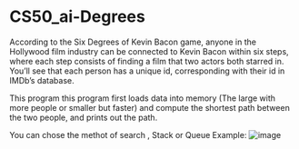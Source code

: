 # CS50_ai-Degrees

According to the Six Degrees of Kevin Bacon game, anyone in the Hollywood film industry can be connected to Kevin Bacon within six steps, where each step consists of finding a film that two actors both starred in. You’ll see that each person has a unique id, corresponding with their id in IMDb’s database.

This program this program first loads data into memory (The large with more people or smaller but faster) and compute the shortest path between the two people, and prints out the path.

You can chose the methot of search , Stack or Queue 
Example:
![image](https://user-images.githubusercontent.com/74252371/156611986-ef7d9317-b47f-4a4e-9c10-a9cf947c5f43.png)
